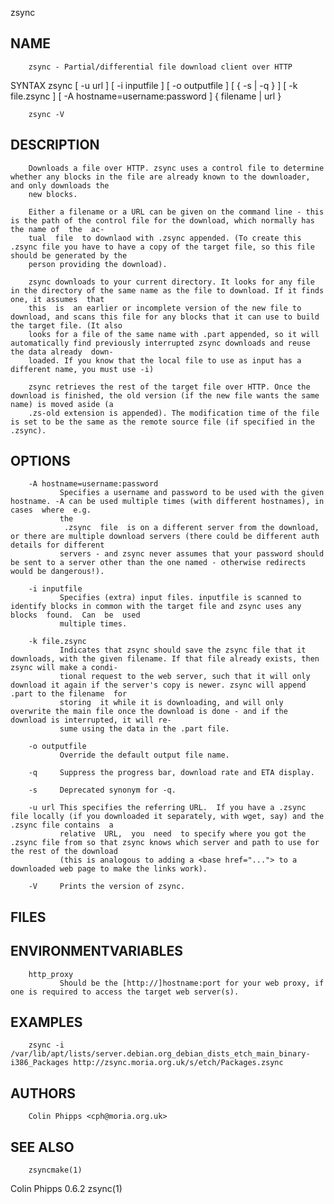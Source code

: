   zsync
 
## NAME
        zsync - Partial/differential file download client over HTTP
 
 SYNTAX
        zsync [ -u url ] [ -i inputfile ] [ -o outputfile ] [ { -s | -q } ] [ -k file.zsync ] [ -A hostname=username:password ] { filename | url }
 
        zsync -V
 
## DESCRIPTION
        Downloads a file over HTTP. zsync uses a control file to determine whether any blocks in the file are already known to the downloader, and only downloads the
        new blocks.
 
        Either a filename or a URL can be given on the command line - this is the path of the control file for the download, which normally has the name of  the  ac‐
        tual  file  to downlaod with .zsync appended. (To create this .zsync file you have to have a copy of the target file, so this file should be generated by the
        person providing the download).
 
        zsync downloads to your current directory. It looks for any file in the directory of the same name as the file to download. If it finds one, it assumes  that
        this  is  an earlier or incomplete version of the new file to download, and scans this file for any blocks that it can use to build the target file. (It also
        looks for a file of the same name with .part appended, so it will automatically find previously interrupted zsync downloads and reuse the data already  down‐
        loaded. If you know that the local file to use as input has a different name, you must use -i)
 
        zsync retrieves the rest of the target file over HTTP. Once the download is finished, the old version (if the new file wants the same name) is moved aside (a
        .zs-old extension is appended). The modification time of the file is set to be the same as the remote source file (if specified in the .zsync).
 
## OPTIONS
        -A hostname=username:password
               Specifies a username and password to be used with the given hostname. -A can be used multiple times (with different hostnames), in  cases  where  e.g.
               the
                .zsync  file  is on a different server from the download, or there are multiple download servers (there could be different auth details for different
               servers - and zsync never assumes that your password should be sent to a server other than the one named - otherwise redirects would be dangerous!).
 
        -i inputfile
               Specifies (extra) input files. inputfile is scanned to identify blocks in common with the target file and zsync uses any blocks  found.  Can  be  used
               multiple times.
 
        -k file.zsync
               Indicates that zsync should save the zsync file that it downloads, with the given filename. If that file already exists, then zsync will make a condi‐
               tional request to the web server, such that it will only download it again if the server's copy is newer. zsync will append .part to the filename  for
               storing  it while it is downloading, and will only overwrite the main file once the download is done - and if the download is interrupted, it will re‐
               sume using the data in the .part file.
 
        -o outputfile
               Override the default output file name.
 
        -q     Suppress the progress bar, download rate and ETA display.
 
        -s     Deprecated synonym for -q.
 
        -u url This specifies the referring URL.  If you have a .zsync file locally (if you downloaded it separately, with wget, say) and the .zsync file contains  a
               relative  URL,  you  need  to specify where you got the .zsync file from so that zsync knows which server and path to use for the rest of the download
               (this is analogous to adding a <base href="..."> to a downloaded web page to make the links work).
 
        -V     Prints the version of zsync.
 
## FILES
## ENVIRONMENTVARIABLES
        http_proxy
               Should be the [http://]hostname:port for your web proxy, if one is required to access the target web server(s).
 
## EXAMPLES
        zsync -i /var/lib/apt/lists/server.debian.org_debian_dists_etch_main_binary-i386_Packages http://zsync.moria.org.uk/s/etch/Packages.zsync
 
## AUTHORS
        Colin Phipps <cph@moria.org.uk>
 
## SEE ALSO
        zsyncmake(1)
 
 Colin Phipps                                                                    0.6.2                                                                       zsync(1)
